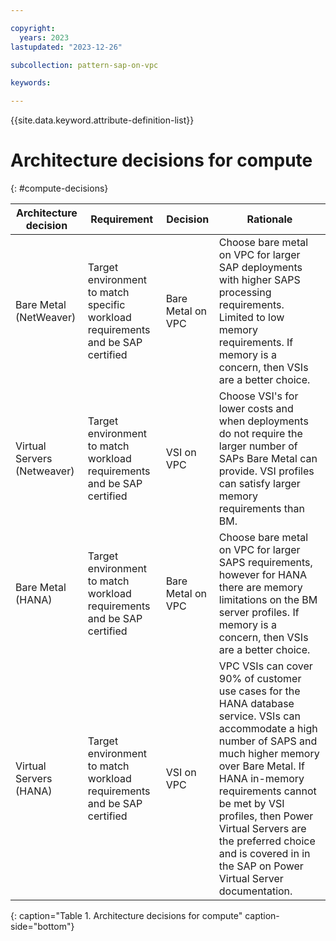 ```yaml
---

copyright:
  years: 2023
lastupdated: "2023-12-26"

subcollection: pattern-sap-on-vpc

keywords:

---
```


{{site.data.keyword.attribute-definition-list}}

# Architecture decisions for compute
{: #compute-decisions}

|Architecture decision                | Requirement                                                                 | Decision                 | Rationale                                                                    |
|---|---|---|---|
|Bare Metal (NetWeaver) |Target environment to match specific workload requirements and be SAP certified |Bare Metal on VPC| Choose bare metal on VPC for larger SAP deployments with higher SAPS processing requirements. Limited to low memory requirements. If memory is a concern, then VSIs are a better choice.|
|Virtual Servers (Netweaver)        |Target environment to match workload requirements and be SAP certified          | VSI on VPC        |Choose VSI's for lower costs and when deployments do not require the larger number of SAPs Bare Metal can provide. VSI profiles can satisfy larger memory requirements than BM.                                                                                                                                                                      |
|Bare Metal (HANA)             |Target environment to match workload requirements and be SAP certified          |Bare Metal on VPC|Choose bare metal on VPC for larger SAPS requirements, however for HANA there are memory limitations on the BM server profiles. If memory is a concern, then VSIs are a better choice.                                                                                                                                                               |
|Virtual Servers (HANA)        |Target environment to match workload requirements and be SAP certified          |VSI on VPC        |VPC VSIs can cover 90% of customer use cases for the HANA database service. VSIs can accommodate a high number of SAPS and much higher memory over Bare Metal. If HANA in-memory requirements cannot be met by VSI profiles, then Power Virtual Servers are the preferred choice and is covered in in the SAP on Power Virtual Server documentation.|
{: caption="Table 1. Architecture decisions for compute" caption-side="bottom"}

